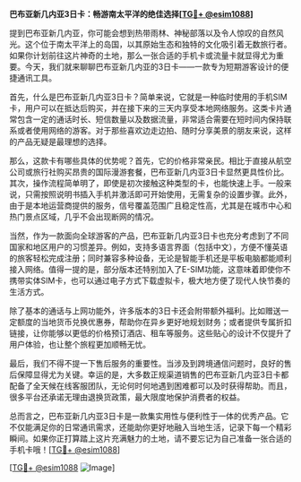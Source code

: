 **巴布亚新几内亚3日卡：畅游南太平洋的绝佳选择[[TG💪+ @esim1088](https://t.me/s/esim1088)]**

提到巴布亚新几内亚，你可能会想到热带雨林、神秘部落以及令人惊叹的自然风光。这个位于南太平洋上的岛国，以其原始生态和独特的文化吸引着无数旅行者。如果你计划前往这片神奇的土地，那么一张合适的手机卡或流量卡就显得尤为重要。今天，我们就来聊聊巴布亚新几内亚的3日卡——一款专为短期游客设计的便捷通讯工具。

首先，什么是巴布亚新几内亚3日卡？简单来说，它就是一种临时使用的手机SIM卡，用户可以在抵达后购买，并在接下来的三天内享受本地网络服务。这类卡片通常包含一定的通话时长、短信数量以及数据流量，非常适合需要在短时间内保持联系或者使用网络的游客。对于那些喜欢边走边拍、随时分享美景的朋友来说，这样的产品无疑是最理想的选择。

那么，这款卡有哪些具体的优势呢？首先，它的价格非常亲民。相比于直接从航空公司或旅行社购买昂贵的国际漫游套餐，巴布亚新几内亚3日卡显然更具性价比。其次，操作流程简单明了，即使是初次接触这种类型的卡，也能快速上手。一般来说，只需按照说明书插入手机并激活即可开始使用，无需复杂的设置步骤。此外，由于是本地运营商提供的服务，信号覆盖范围广且稳定性高，尤其是在城市中心和热门景点区域，几乎不会出现断网的情况。

当然，作为一款面向全球游客的产品，巴布亚新几内亚3日卡也充分考虑到了不同国家和地区用户的习惯差异。例如，支持多语言界面（包括中文），方便不懂英语的旅客轻松完成注册；同时兼容多种设备，无论是智能手机还是平板电脑都能顺利接入网络。值得一提的是，部分版本还特别加入了E-SIM功能，这意味着即使你不携带实体SIM卡，也可以通过电子方式下载虚拟卡，极大地方便了现代人快节奏的生活方式。

除了基本的通话与上网功能外，许多版本的3日卡还会附带额外福利。比如赠送一定额度的当地货币兑换优惠券，帮助你在异乡更好地规划财务；或者提供专属折扣链接，让你能够以更低的价格预订酒店、租车等服务。这些贴心的设计不仅提升了用户体验，也让整个旅程更加顺畅无忧。

最后，我们不得不提一下售后服务的重要性。当涉及到跨境通信问题时，良好的售后保障显得尤为关键。幸运的是，大多数正规渠道销售的巴布亚新几内亚3日卡都配备了全天候在线客服团队，无论何时何地遇到困难都可以及时获得帮助。而且，很多平台还承诺无理由退换货政策，最大限度地保护消费者的权益。

总而言之，巴布亚新几内亚3日卡是一款集实用性与便利性于一体的优秀产品。它不仅能满足你的日常通讯需求，还能助你更好地融入当地生活，记录下每一个精彩瞬间。如果你正打算踏上这片充满魅力的土地，请不要忘记为自己准备一张合适的手机卡哦！[[TG💪+ @esim1088](https://t.me/s/esim1088)]

[[TG💪+ @esim1088](https://t.me/s/esim1088) ![Image](https://i.postimg.cc/4NQfJmqS/Snipaste-2025-05-13-00-14-12.png)]
